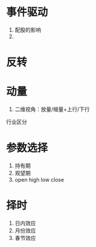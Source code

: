 # 事件驱动
1. 配股的影响
2. 

# 反转


# 动量
1. 二维视角：放量/缩量+上行/下行

行业区分

# 参数选择
1. 持有期
2. 观望期
3. open high low close

# 择时
1. 日内效应
2. 月份效应
3. 春节效应
